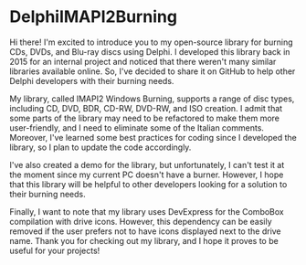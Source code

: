 # DelphiIMAPI2Burning
Hi there! I'm excited to introduce you to my open-source library for burning CDs, DVDs, and Blu-ray discs using Delphi. I developed this library back in 2015 for an internal project and noticed that there weren't many similar libraries available online. So, I've decided to share it on GitHub to help other Delphi developers with their burning needs.

My library, called IMAPI2 Windows Burning, supports a range of disc types, including CD, DVD, BDR, CD-RW, DVD-RW, and ISO creation. I admit that some parts of the library may need to be refactored to make them more user-friendly, and I need to eliminate some of the Italian comments. Moreover, I've learned some best practices for coding since I developed the library, so I plan to update the code accordingly.

I've also created a demo for the library, but unfortunately, I can't test it at the moment since my current PC doesn't have a burner. However, I hope that this library will be helpful to other developers looking for a solution to their burning needs.

Finally, I want to note that my library uses DevExpress for the ComboBox compilation with drive icons. However, this dependency can be easily removed if the user prefers not to have icons displayed next to the drive name. Thank you for checking out my library, and I hope it proves to be useful for your projects!
